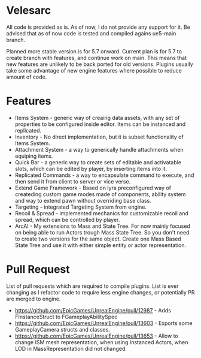 # Velesarc

All code is provided as is. 
As of now, I do not provide any support for it.
Be advised that as of now code is tested and compiled agains ue5-main branch. 

Planned more stable version is for 5.7 onward. 
Current plan is for 5.7 to create branch with features, and continue work on main. This means that new features are unlikely to be back ported for old versions.
Plugins usually take some advantage of new engine features where possible to reduce amount of code.

# Features
* Items System - generic way of creaing data assets, with any set of properties to be configured inside editor. Items can be instanced and replicated.
* Inventory - No direct implementation, but it is subset functionality of Items System.
* Attachment System - a way to generically handle attachments when equiping items.
* Quick Bar - a generic way to create sets of editable and activatable slots, which can be edited by player, by inserting items into it.
* Replicated Commands - a way to encapsulate command to execute, and then send it from client to server or vice verse.
* Extend Game Framework - Based on lyra preconfigured way of createding custom game modes made of components, ability system and way to extend pawn without overriding base class.
* Targeting - integrated Targeting System from engine.
* Recoil & Spread - implemented mechanics for customizable recoil and spread, which can be controlled by player.
* ArcAI - My extensions to Mass and State Tree. For now mainly focused on being able to run Actors trough Mass State Tree. So you don't need to create two versions
  for the same object. Create one Mass Based State Tree and use it with either simple entity or actor representation.
# Pull Request

List of pull requests which are required to compile plugins. List is ever changing as I refactor code to require less engine changes, or potentially PR are merged to engine.

* https://github.com/EpicGames/UnrealEngine/pull/12987 - Adds FInstanceStruct to FGameplayAbilitySpec
* https://github.com/EpicGames/UnrealEngine/pull/13603 - Exports some GameplayCamera structs and classes.
* https://github.com/EpicGames/UnrealEngine/pull/13653 - Allow to change ISM mesh representation, when using Instanced Actors, when LOD in MassRepresentation did not changed.
